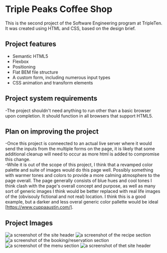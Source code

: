 # Triple Peaks Coffee Shop

This is the second project of the Software Engineering program at TripleTen. It was created using HTML and CSS, based on the design brief.

## Project features

- Semantic HTML5
- Flexbox
- Positioning
- Flat BEM file structure
- A custom form, including numerous input types
- CSS animation and transform elements

## Project system requirements

-The project shouldn't need anything to run other than a basic browser upon completion. It should function in all browsers that support HTML5.

## Plan on improving the project

-Once this project is conneected to an actual live server where it would send the inputs from the multiple forms on the page, it is likely that some additional cleanup will need to occur as more html is added to compromise this change.  
-While it is out of the scope of this project, I think that a revamped color palette and suite of images would do this page well. Possibly something with warmer tones and colors to provide a more calming atmosphere to the page overall. The page generally consists of blue hues and cool tones I think clash with the page's overall concept and purpose, as well as many sort of generic images I think would be better replaced with real life images of the (obvisouly fictional and not real) location. I think this is a good example, but a darker and less overal generic color pallette would be ideal [https://www.cuppaaustin.com/].

## Project Images

<img title="header" alt="a screenshot of the site header" src="../se_project_coffeeshop/images/demo/sc header.png">
<img title="recipes" alt="a screenshot of the recipe section" src="../se_project_coffeeshop/images/demo/sc recipes.png">
<img title="booking" alt="a screenshot of the booking/reservation section" src="../se_project_coffeeshop/images/demo/sc booking.png">
<img title="menu" alt="a screenshot of the menu section" src="../se_project_coffeeshop/images/demo/sc menu.png">
<img title="footer" alt="a screenshot of thet site header" src="../se_project_coffeeshop/images/demo/sc footer.png">
